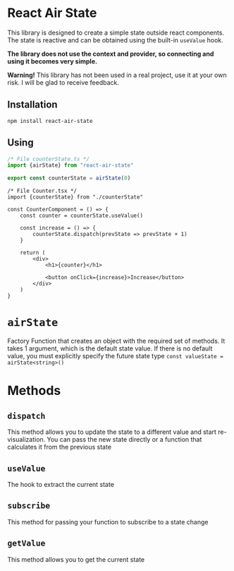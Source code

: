 # React Air State

This library is designed to create a simple state outside react components.
The state is reactive and can be obtained using the built-in `useValue` hook.

**The library does not use the context and provider, so connecting and using it becomes very simple.**

**Warning!** This library has not been used in a real project, use it at your own risk. I will be glad to receive feedback.

## Installation

```npm
npm install react-air-state
```

## Using

```ts
/* File counterState.ts */
import {airState} from "react-air-state"

export const counterState = airState(0)
```

```tsx
/* File Counter.tsx */
import {counterState} from "./counterState"

const CounterComponent = () => {
    const counter = counterState.useValue()

    const increase = () => {
        counterState.dispatch(prevState => prevState + 1)
    }
    
    return (
        <div>
            <h1>{counter}</h1>
            
            <button onClick={increase}>Increase</button>
        </div>
    )
}
```


# `airState` 
Factory Function that creates an object with the required set of methods.
It takes 1 argument, which is the default state value.
If there is no default value, you must explicitly specify the future state type
`const valueState = airState<string>()`

# Methods

## `dispatch`
This method allows you to update the state to a different value and start re-visualization. You can pass the new state directly or a function that calculates it from the previous state

## `useValue`
The hook to extract the current state

## `subscribe`
This method for passing your function to subscribe to a state change

## `getValue`
This method allows you to get the current state




